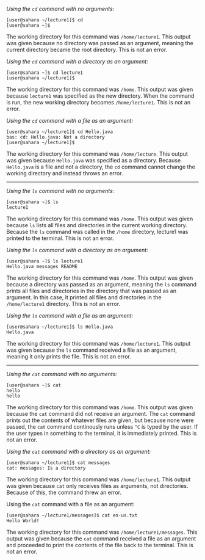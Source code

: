 *Using the `cd` command with no arguments*:
```
[user@sahara ~/lecture1]$ cd
[user@sahara ~]$
```
The working directory for this command was `/home/lecture1`. This output was given because no directory was passed as an argument, meaning the current directory became the root directory. This is not an error.


*Using the `cd` command with a directory as an argument:*
```
[user@sahara ~]$ cd lecture1
[user@sahara ~/lecture1]$
```
The working directory for this command was `/home`. This output was given because `lecture1` was specified as the new directory. When the command is run, the new working directory becomes `/home/lecture1`. This is not an error.


*Using the `cd` command with a file as an argument:*
```
[user@sahara ~/lecture1]$ cd Hello.java
bas: cd: Hello.java: Not a directory
[user@sahara ~/lecture1]$
```
The working directory for this command was `/home/lecture`. This output was given because `Hello.java` was specified as a directory. Because `Hello.java` is a file and not a directory, the `cd` command cannot change the working directory and instead throws an error.


---
*Using the `ls` command with no arguments:*
```
[user@sahara ~]$ ls
lecture1
```
The working directory for this command was `/home`. This output was given because `ls` lists all files and directories in the current working directory. Because the `ls` command was called in the `/home` directory, lecture1 was printed to the terminal. This is not an error.


*Using the `ls` command with a directory as an argument:*
```
[user@sahara ~]$ ls lecture1
Hello.java messages README
```
The working directory for this command was `/home`. This output was given because a directory was passed as an argument, meaning the `ls` command prints all files and directories in the directory that was passed as an argument. In this case, it printed all files and directories in the `/home/lecture1` directory. This is not an error.


*Using the `ls` command with a file as an argument:*
```
[user@sahara ~/lecture1]$ ls Hello.java
Hello.java
```
The working directory for this command was `/home/lecture1`. This output was given because the `ls` command received a file as an argument, meaning it only prints the file. This is not an error. 


---
*Using the `cat` command with no arguments:*
```
[user@sahara ~]$ cat
hello
hello
```
The working directory for this command was `/home`. This output was given because the `cat` command did not receive an argument. The `cat` command prints out the contents of whatever files are given, but because none were passed, the `cat` command continously runs unless `^C` is typed by the user. If the user types in something to the terminal, it is immediately printed. This is not an error.

*Using the `cat` command with a directory as an argument:*
```
[user@sahara ~/lecture1]$ cat messages
cat: messages: Is a directory
```
The working directory for this command was `/home/lecture1`. This output was given because `cat` only receives files as arguments, not directories. Because of this, the command threw an error.


Using the `cat` command with a file as an argument:
```
[user@sahara ~/lecture1/messages]$ cat en-us.txt
Hello World!
```
The working directory for this command was `/home/lecture1/messages`. This output was given because the `cat` command received a file as an argument and proceeded to print the contents of the file back to the terminal. This is not an error. 


